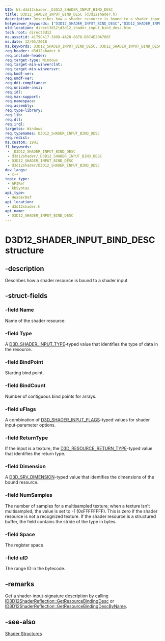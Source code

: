 ```yaml
---
UID: NS:d3d12shader._D3D12_SHADER_INPUT_BIND_DESC
title: D3D12_SHADER_INPUT_BIND_DESC (d3d12shader.h)
description: Describes how a shader resource is bound to a shader input.
helpviewer_keywords: ["D3D12_SHADER_INPUT_BIND_DESC","D3D12_SHADER_INPUT_BIND_DESC structure","d3d12shader/D3D12_SHADER_INPUT_BIND_DESC","direct3d12.d3d12_shader_input_bind_desc"]
old-location: direct3d12\d3d12_shader_input_bind_desc.htm
tech.root: direct3d12
ms.assetid: 4179C417-388D-4A20-8878-D074E20A706F
ms.date: 12/05/2018
ms.keywords: D3D12_SHADER_INPUT_BIND_DESC, D3D12_SHADER_INPUT_BIND_DESC structure, d3d12shader/D3D12_SHADER_INPUT_BIND_DESC, direct3d12.d3d12_shader_input_bind_desc
req.header: d3d12shader.h
req.include-header: 
req.target-type: Windows
req.target-min-winverclnt: 
req.target-min-winversvr: 
req.kmdf-ver: 
req.umdf-ver: 
req.ddi-compliance: 
req.unicode-ansi: 
req.idl: 
req.max-support: 
req.namespace: 
req.assembly: 
req.type-library: 
req.lib: 
req.dll: 
req.irql: 
targetos: Windows
req.typenames: D3D12_SHADER_INPUT_BIND_DESC
req.redist: 
ms.custom: 19H1
f1_keywords:
 - _D3D12_SHADER_INPUT_BIND_DESC
 - d3d12shader/_D3D12_SHADER_INPUT_BIND_DESC
 - D3D12_SHADER_INPUT_BIND_DESC
 - d3d12shader/D3D12_SHADER_INPUT_BIND_DESC
dev_langs:
 - c++
topic_type:
 - APIRef
 - kbSyntax
api_type:
 - HeaderDef
api_location:
 - d3d12shader.h
api_name:
 - D3D12_SHADER_INPUT_BIND_DESC
---
```


# D3D12_SHADER_INPUT_BIND_DESC structure


## -description

Describes how a shader resource is bound to a shader input.

## -struct-fields

### -field Name

Name of the shader resource.

### -field Type

A <a href="/windows/desktop/api/d3dcommon/ne-d3dcommon-d3d_shader_input_type">D3D_SHADER_INPUT_TYPE</a>-typed value that identifies the type of data in the resource.

### -field BindPoint

Starting bind point.

### -field BindCount

Number of contiguous bind points for arrays.

### -field uFlags

A combination of <a href="/windows/desktop/api/d3dcommon/ne-d3dcommon-d3d_shader_input_flags">D3D_SHADER_INPUT_FLAGS</a>-typed values for shader input-parameter options.

### -field ReturnType

If the input is a texture, the <a href="/windows/desktop/api/d3dcommon/ne-d3dcommon-d3d_resource_return_type">D3D_RESOURCE_RETURN_TYPE</a>-typed value that identifies the return type.

### -field Dimension

A <a href="/windows/desktop/api/d3dcommon/ne-d3dcommon-d3d_srv_dimension">D3D_SRV_DIMENSION</a>-typed value that identifies the dimensions of the bound resource.

### -field NumSamples

The number of samples for a multisampled texture; when a texture isn't multisampled, the value is set to -1 (0xFFFFFFFF).
            This is zero if the shader resource is not a recognized texture.
            If the shader resource is a structured buffer, the field contains the stride of the type in bytes.

### -field Space

The register space.

### -field uID

The range ID in the bytecode.

## -remarks

Get a shader-input-signature description by calling <a href="/windows/desktop/api/d3d12shader/nf-d3d12shader-id3d12shaderreflection-getresourcebindingdesc">ID3D12ShaderReflection::GetResourceBindingDesc</a> or <a href="/windows/desktop/api/d3d12shader/nf-d3d12shader-id3d12shaderreflection-getresourcebindingdescbyname">ID3D12ShaderReflection::GetResourceBindingDescByName</a>.

## -see-also

<a href="/windows/desktop/direct3d12/d3d12-graphics-reference-shader-structures">Shader Structures</a>
